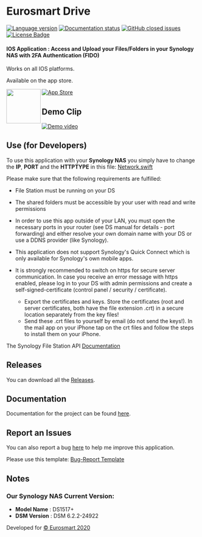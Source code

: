 # Eurosmart Drive 
[![Language version](https://herrenschmidt.pro/data/swift-v5.0-orange.svg?style=flat-square)](https://swift.org/blog/swift-5-released/)
[![Documentation status](https://herrenschmidt.pro/data/documentation-Yes-brightgreen.svg?style=flat-square)](https://felix83000.github.io/Eurosmart-SynologyNas-FileStation/)
[![GitHub closed issues](https://img.shields.io/github/issues-closed-raw/Felix83000/Eurosmart-SynologyNas-FileStation.svg?style=flat-square)](https://github.com/Felix83000/Eurosmart-SynologyNas-FileStation/issues?utf8=%E2%9C%93&q=is%3Aissue+is%3Aclosed)
[![License Badge](https://herrenschmidt.pro/data/Eurosmart-SynologyNas-FileStation.svg?style=flat-square)](https://github.com/Felix83000/Eurosmart-SynologyNas-FileStation/blob/master/LICENSE)
#### IOS Application : Access and Upload your Files/Folders in your Synology NAS with 2FA Authentication (FIDO) 

Works on all IOS platforms. 

Available on the app store.

[![App Store](https://herrenschmidt.pro/data/BEP_App_Store_Badge.svg)](https://apps.apple.com/us/app/eurosmart-drive/id1470413108?l=fr#?platform=iphone)
<a href="https://apps.apple.com/us/app/eurosmart-drive/id1470413108?l=fr#?platform=iphone"><img src="https://herrenschmidt.pro/data/BEP_App_Store_Badge.svg" align="left" height="90" width="90" ></a>

## Demo Clip 

[![Demo video](https://img.youtube.com/vi/yCl9vRSfd5U/0.jpg)](https://www.youtube.com/watch?v=yCl9vRSfd5U)

## Use (for Developers)
To use this application with your **Synology NAS** you simply have to change the **IP**, **PORT** and the **HTTPTYPE** in this file: [Network.swift](/fido-eurosmart/Network/Network.swift)

Please make sure that the following requirements are fulfilled: 
                                
- File Station must be running on your DS  

- The shared folders must be accessible by your user with read and write permissions
           
- In order to use this app outside of your LAN, you must open the necessary ports in your router (see DS manual for details - port forwarding) and either resolve your own domain name with your DS or use a DDNS provider (like Synology).
                                                     
- This application does not support Synology's Quick Connect which is only available for Synology's own mobile apps.
 
- It is strongly recommended to switch on https for secure server communication. In case you receive an error message with https enabled, please log in to your DS with admin permissions and create a self-signed-certificate (control panel / security / certificate).
    * Export the certificates and keys. Store the certificates (root and server certificates, both have the file extension .crt) in a secure location separately from the key files!
    * Send these .crt files to yourself by email (do not send the keys!). In the mail app on your iPhone tap on the crt files and                follow the steps to install them on your iPhone.

The Synology File Station API [Documentation](https://global.download.synology.com/download/Document/DeveloperGuide/Synology_File_Station_API_Guide.pdf)

## Releases
You can download all the [Releases](https://github.com/Felix83000/Eurosmart-SynologyNas-FileStation/releases). 

## Documentation
Documentation for the project can be found [here](https://felix83000.github.io/Eurosmart-SynologyNas-FileStation/).

## Report an Issues
You can also report a bug [here](https://github.com/Felix83000/Eurosmart-SynologyNas-FileStation/issues) to help me improve this application.

Please use this template: [Bug-Report Template](/.github/ISSUE_TEMPLATE/bug_report.md)

## Notes
### Our Synology NAS Current Version:
-  **Model Name** : DS1517+
-  **DSM Version** : DSM 6.2.2-24922

Developed for [© Eurosmart 2020](https://www.eurosmart.com/)
